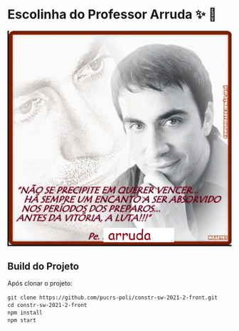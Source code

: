 # Escolinha do Professor Arruda :sparkles: :school_satchel:

![arrudelas](./src/assets/arruda.png)

## Build do Projeto

Após clonar o projeto:

`git clone https://github.com/pucrs-poli/constr-sw-2021-2-front.git`  
`cd constr-sw-2021-2-front`  
`npm install`  
`npm start`
